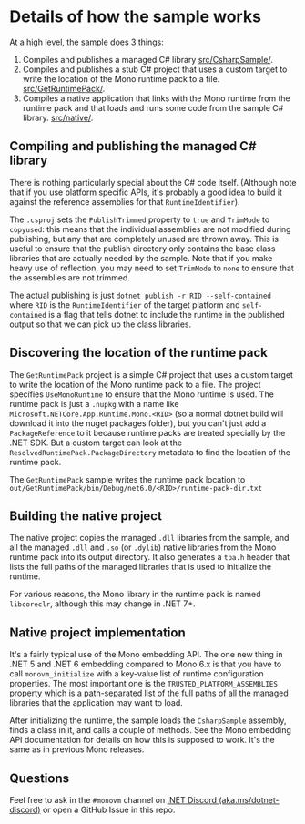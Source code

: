 # Details of how the sample works

At a high level, the sample does 3 things:

1. Compiles and publishes a managed C# library [src/CsharpSample/](src/CsharpSample/).
2. Compiles and publishes a stub C# project that uses a custom target to write the location of the Mono runtime pack to a file. [src/GetRuntimePack/](src/GetRuntimePack/).
3. Compiles a native application that links with the Mono runtime from the runtime pack and that loads and runs some code from the sample C# library. [src/native/](src/native/).

## Compiling and publishing the managed C# library

There is nothing particularly special about the C# code itself.  (Although note that if you use platform specific APIs, it's probably a good idea to build it against the reference assemblies for that `RuntimeIdentifier`).

The `.csproj` sets the `PublishTrimmed` property to `true` and `TrimMode` to `copyused`: this means that the individual assemblies are not modified during publishing, but any that are completely unused are thrown away.  This is useful to ensure that the publish directory only contains the base class libraries that are actually needed by the sample.  Note that if you make heavy use of reflection, you may need to set `TrimMode` to `none` to ensure that the assemblies are not trimmed.

The actual publishing is just `dotnet publish -r RID --self-contained` where `RID` is the `RuntimeIdentifier` of the target platform and `self-contained` is a flag that tells dotnet to include the runtime in the published output so that we can pick up the class libraries.

## Discovering the location of the runtime pack

The `GetRuntimePack` project is a simple C# project that uses a custom target to write the location of the Mono runtime pack to a file.  The project specifies `UseMonoRuntime` to ensure that the Mono runtime is used.  The runtime pack is just a `.nupkg` with a name like `Microsoft.NETCore.App.Runtime.Mono.<RID>` (so a normal dotnet build will download it into the nuget packages folder), but you can't just add a `PackageReference` to it because runtime packs are treated specially by the .NET SDK.   But a custom target can look at the `ResolvedRuntimePack.PackageDirectory` metadata to find the location of the runtime pack.

The `GetRuntimePack` sample writes the runtime pack location to `out/GetRuntimePack/bin/Debug/net6.0/<RID>/runtime-pack-dir.txt`

## Building the native project

The native project copies the managed `.dll` libraries from the sample, and all the managed `.dll` and `.so` (or `.dylib`) native libraries from the Mono runtime pack into its output directory.  It also generates a `tpa.h` header that lists the full paths of the managed libraries that is used to initialize the runtime.

For various reasons, the Mono library in the runtime pack is named `libcoreclr`, although this may change in .NET 7+.

## Native project implementation

It's a fairly typical use of the Mono embedding API.  The one new thing in .NET 5 and .NET 6 embedding compared to Mono 6.x is that you have to call `monovm_initialize` with a key-value list of runtime configuration properties.  The most important one is the `TRUSTED_PLATFORM_ASSEMBLIES` property which is a path-separated list of the full paths of all the managed libraries that the application may want to load.

After initializing the runtime, the sample loads the `CsharpSample` assembly, finds a class in it, and calls a couple of methods.  See the Mono embedding API documentation for details on how this is supposed to work. It's the same as in previous Mono releases.

## Questions

Feel free to ask in the `#monovm` channel on [.NET Discord (aka.ms/dotnet-discord)](https://aka.ms/dotnet-discord) or open a GitHub Issue in this repo.
